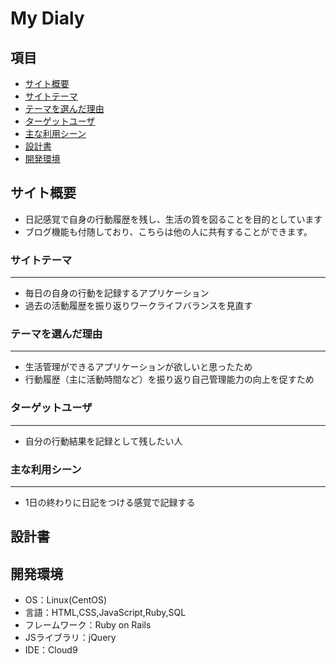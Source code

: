 # My Dialy

## 項目
* [サイト概要](#サイト概要)
* [サイトテーマ](#サイトテーマ)
* [テーマを選んだ理由](#テーマを選んだ理由)
* [ターゲットユーザ](#ターゲットユーザ)
* [主な利用シーン](#主な利用シーン)
* [設計書](#設計書)
* [開発環境](#開発環境)

## サイト概要
* 日記感覚で自身の行動履歴を残し、生活の質を図ることを目的としています
* ブログ機能も付随しており、こちらは他の人に共有することができます。

### サイトテーマ
---
* 毎日の自身の行動を記録するアプリケーション
* 過去の活動履歴を振り返りワークライフバランスを見直す

### テーマを選んだ理由
---
* 生活管理ができるアプリケーションが欲しいと思ったため
* 行動履歴（主に活動時間など）を振り返り自己管理能力の向上を促すため

### ターゲットユーザ
---
* 自分の行動結果を記録として残したい人

### 主な利用シーン
---
* 1日の終わりに日記をつける感覚で記録する

## 設計書


## 開発環境
* OS：Linux(CentOS)
* 言語：HTML,CSS,JavaScript,Ruby,SQL
* フレームワーク：Ruby on Rails
* JSライブラリ：jQuery
* IDE：Cloud9

